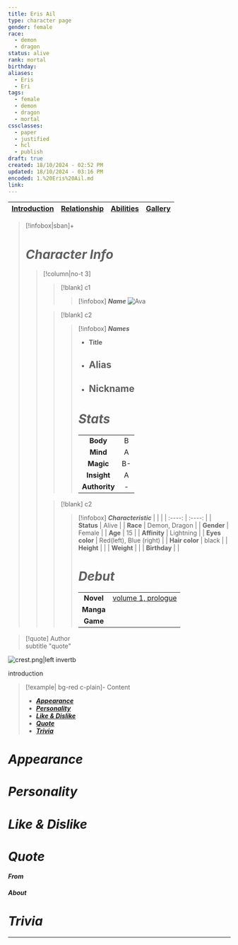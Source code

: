 ```yaml
---
title: Eris Ail
type: character page
gender: female
race:
  - demon
  - dragon
status: alive
rank: mortal
birthday: 
aliases:
  - Eris
  - Eri
tags:
  - female
  - demon
  - dragon
  - mortal
cssclasses:
  - paper
  - justified
  - hcl
  - publish
draft: true
created: 18/10/2024 - 02:52 PM
updated: 18/10/2024 - 03:16 PM
encoded: 1.%20Eris%20Ail.md
link: 
---
```


| [Introduction](1.%20Eris%20Ail.md) | [Relationship](2.%20Eris%20relationship.md) | [Abilities](3.%20Eris%20ability.md) | [Gallery](4.%20Eris%20gallery.md)|
|---|---|---|---|

>[!infobox|sban]+
> # ***Character Info*** 
>> [!column|no-t 3]
>>> [!blank] c1
>>>> [!infobox]  ***Name***
>>>> ![Ava](ava.png)
>>
>>> [!blank] c2
>>>> [!infobox] ***Names***
>>>> - **Title**
>>>> - **Alias**
>>>> 	- 
>>>> - **Nickname**
>>>> 	- 
>>>> 
>>>> # ***Stats***
>>>> |  |  | 
>>>> | :----: | :----: | 
>>>> | **Body** | B |
>>>> | **Mind** | A |
>>>> | **Magic** | B- |
>>>> | **Insight** | A |
>>>> | **Authority** | - |
>> 
>>> [!blank] c2
>>>> [!infobox] ***Characteristic***
>>>> |  |  | 
>>>> | :----: | :----: |
>>>> | **Status** | Alive | 
>>>> | **Race** | Demon, Dragon | 
>>>> | **Gender** | Female |
>>>> | **Age** | 15 |
>>>> | **Affinity** | Lightning |
>>>> | **Eyes color** | Red(left), Blue (right) |
>>>> | **Hair color** | black |
>>>> | **Height** |  |
>>>> | **Weight** |  |
>>>> | **Birthday** |  |
>>>> 
>>>> # ***Debut***
>>>> |  |     |
>>>> | :---: | :---: |
>>>> | **Novel** | [volume 1, prologue](v1c0.md) |
>>>> | **Manga** |  |
>>>> | **Game** | |

> [!quote] Author <br> subtitle
> "quote"


![crest.png|left invertb](crest.png)

introduction

> [!example| bg-red c-plain]- Content
> + **[*Appearance*](#*Appearance*)**
> + **[*Personality*](#*Personality*)**
> + **[*Like & Dislike*](#*Like%20&%20Dislike*)**
> + **[*Quote*](#*Quote*)**
> + **[*Trivia*](#*Trivia*)**

# *Appearance*



# *Personality*



# *Like & Dislike*



# *Quote*



####  *From* 



####  *About*



# *Trivia* 



---

